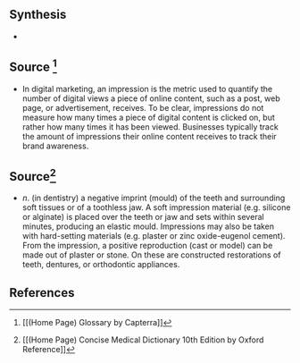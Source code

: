 ## Synthesis
- 
## Source [^1]
- In digital marketing, an impression is the metric used to quantify the number of digital views a piece of online content, such as a post, web page, or advertisement, receives. To be clear, impressions do not measure how many times a piece of digital content is clicked on, but rather how many times it has been viewed. Businesses typically track the amount of impressions their online content receives to track their brand awareness.
## Source[^2]
- $n$. (in dentistry) a negative imprint (mould) of the teeth and surrounding soft tissues or of a toothless jaw. A soft impression material (e.g. silicone or alginate) is placed over the teeth or jaw and sets within several minutes, producing an elastic mould. Impressions may also be taken with hard-setting materials (e.g. plaster or zinc oxide-eugenol cement). From the impression, a positive reproduction (cast or model) can be made out of plaster or stone. On these are constructed restorations of teeth, dentures, or orthodontic appliances.
## References

[^1]: [[(Home Page) Glossary by Capterra]]
[^2]: [[(Home Page) Concise Medical Dictionary 10th Edition by Oxford Reference]]